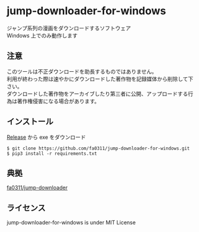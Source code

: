 # jump-downloader-for-windows

ジャンプ系列の漫画をダウンロードするソフトウェア<br>
Windows 上でのみ動作します<br>

## 注意

このツールは不正ダウンロードを助長するものではありません。<br>
利用が終わった際は速やかにダウンロードした著作物を記録媒体から削除して下さい。<br>
ダウンロードした著作物をアーカイブしたり第三者に公開、アップロードする行為は著作権侵害になる場合があります。<br>

## インストール

[Release](https://github.com/fa0311/jump-downloader-for-windows/releases) から exe をダウンロード

```console
$ git clone https://github.com/fa0311/jump-downloader-for-windows.git
$ pip3 install -r requirements.txt
```

## 典拠

[fa0311/jump-downloader](https://github.com/fa0311/jump-downloader)

## ライセンス

jump-downloader-for-windows is under MIT License

